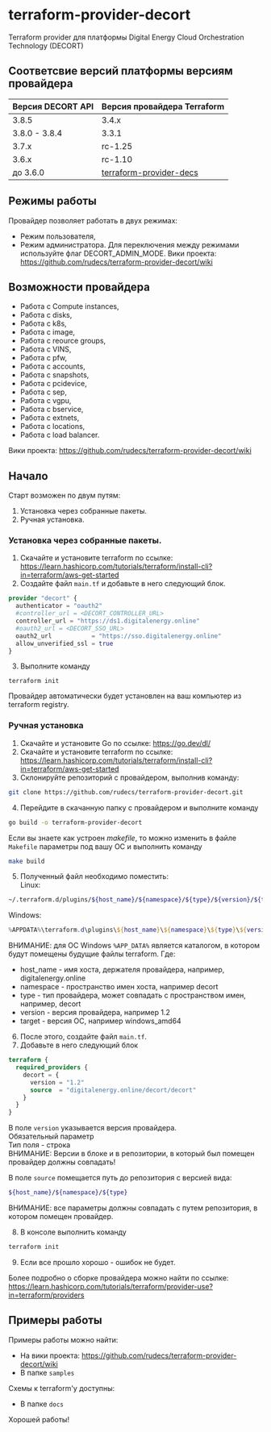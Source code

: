 # terraform-provider-decort

Terraform provider для платформы Digital Energy Cloud Orchestration Technology (DECORT)

## Соответсвие версий платформы версиям провайдера

| Версия DECORT API | Версия провайдера Terraform |
| ------ | ------ |
| 3.8.5 | 3.4.x |
| 3.8.0 - 3.8.4 | 3.3.1 |
| 3.7.x |  rc-1.25 |
| 3.6.x |  rc-1.10 |
| до 3.6.0 | [terraform-provider-decs](https://github.com/rudecs/terraform-provider-decs) |

## Режимы работы

Провайдер позволяет работать в двух режимах:

- Режим пользователя,
- Режим администратора.
  Для переключения между режимами используйте флаг DECORT_ADMIN_MODE.
  Вики проекта: https://github.com/rudecs/terraform-provider-decort/wiki

## Возможности провайдера

- Работа с Compute instances,
- Работа с disks,
- Работа с k8s,
- Работа с image,
- Работа с reource groups,
- Работа с VINS,
- Работа с pfw,
- Работа с accounts,
- Работа с snapshots,
- Работа с pcidevice,
- Работа с sep,
- Работа с vgpu,
- Работа с bservice,
- Работа с extnets,
- Работа с locations,
- Работа с load balancer.

Вики проекта: https://github.com/rudecs/terraform-provider-decort/wiki

## Начало

Старт возможен по двум путям:

1. Установка через собранные пакеты.
2. Ручная установка.

### Установка через собранные пакеты.

1. Скачайте и установите terraform по ссылке: https://learn.hashicorp.com/tutorials/terraform/install-cli?in=terraform/aws-get-started
2. Создайте файл `main.tf` и добавьте в него следующий блок.

```terraform
provider "decort" {
  authenticator = "oauth2"
  #controller_url = <DECORT_CONTROLLER_URL>
  controller_url = "https://ds1.digitalenergy.online"
  #oauth2_url = <DECORT_SSO_URL>
  oauth2_url           = "https://sso.digitalenergy.online"
  allow_unverified_ssl = true
}
```

3. Выполните команду

```
terraform init
```

Провайдер автоматически будет установлен на ваш компьютер из terraform registry.

### Ручная установка

1. Скачайте и установите Go по ссылке: https://go.dev/dl/
2. Скачайте и установите terraform по ссылке: https://learn.hashicorp.com/tutorials/terraform/install-cli?in=terraform/aws-get-started
3. Склонируйте репозиторий с провайдером, выполнив команду:

```bash
git clone https://github.com/rudecs/terraform-provider-decort.git
```

4. Перейдите в скачанную папку с провайдером и выполните команду

```bash
go build -o terraform-provider-decort
```

Если вы знаете как устроен _makefile_, то можно изменить в файле `Makefile` параметры под вашу ОС и выполнить команду

```bash
make build
```

5. Полученный файл необходимо поместить:  
   Linux:

```bash
~/.terraform.d/plugins/${host_name}/${namespace}/${type}/${version}/${target}
```

Windows:

```powershell
%APPDATA%\terraform.d\plugins\${host_name}\${namespace}\${type}\${version}\${target}
```

ВНИМАНИЕ: для ОС Windows `%APP_DATA%` является каталогом, в котором будут помещены будущие файлы terraform.
Где:

- host_name - имя хоста, держателя провайдера, например, digitalenergy.online
- namespace - пространство имен хоста, например decort
- type - тип провайдера, может совпадать с пространством имен, например, decort
- version - версия провайдера, например 1.2
- target - версия ОС, например windows_amd64

6. После этого, создайте файл `main.tf`.
7. Добавьте в него следующий блок

```terraform
terraform {
  required_providers {
    decort = {
      version = "1.2"
      source  = "digitalenergy.online/decort/decort"
    }
  }
}
```

В поле `version` указывается версия провайдера.  
Обязательный параметр  
Тип поля - строка  
ВНИМАНИЕ: Версии в блоке и в репозитории, в который был помещен провайдер должны совпадать!

В поле `source` помещается путь до репозитория с версией вида:

```bash
${host_name}/${namespace}/${type}
```

ВНИМАНИЕ: все параметры должны совпадать с путем репозитория, в котором помещен провайдер.

8. В консоле выполнить команду

```bash
terraform init
```

9. Если все прошло хорошо - ошибок не будет.

Более подробно о сборке провайдера можно найти по ссылке: https://learn.hashicorp.com/tutorials/terraform/provider-use?in=terraform/providers

## Примеры работы

Примеры работы можно найти:

- На вики проекта: https://github.com/rudecs/terraform-provider-decort/wiki
- В папке `samples`

Схемы к terraform'у доступны:

- В папке `docs`

Хорошей работы!
